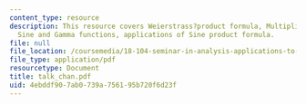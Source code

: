```yaml
---
content_type: resource
description: This resource covers Weierstrass?product formula, Multiplication formula,
  Sine and Gamma functions, applications of Sine product formula.
file: null
file_location: /coursemedia/18-104-seminar-in-analysis-applications-to-number-theory-fall-2006/4ebddf907ab0739a756195b720f6d23f_talk_chan.pdf
file_type: application/pdf
resourcetype: Document
title: talk_chan.pdf
uid: 4ebddf90-7ab0-739a-7561-95b720f6d23f
---
```

